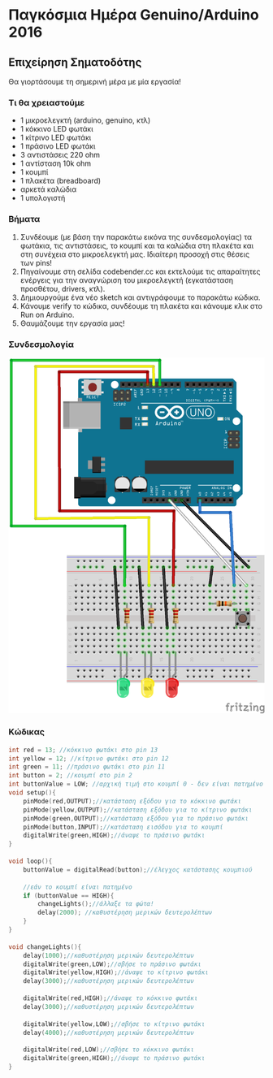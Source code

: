 # Παγκόσμια Ημέρα Genuino/Arduino 2016
## Επιχείρηση Σηματοδότης

Θα γιορτάσουμε τη σημερινή μέρα με μία εργασία!

### Τι θα χρειαστούμε
- 1 μικροελεγκτή (arduino, genuino, κτλ)
- 1 κόκκινο LED φωτάκι
- 1 κίτρινο LED φωτάκι
- 1 πράσινο LED φωτάκι
- 3 αντιστάσεις 220 ohm
- 1 αντίσταση 10k ohm
- 1 κουμπί
- 1 πλακέτα (breadboard)
- αρκετά καλώδια
- 1 υπολογιστή

### Βήματα
1. Συνδέουμε (με βάση την παρακάτω εικόνα της συνδεσμολογίας) τα φωτάκια, τις αντιστάσεις, το κουμπί και τα καλώδια στη πλακέτα και στη συνέχεια στο μικροελεγκτή μας. Ιδιαίτερη προσοχή στις θέσεις των pins!
2. Πηγαίνουμε στη σελίδα codebender.cc και εκτελούμε τις απαραίτητες ενέργεις για την αναγνώριση του μικροελεγκτή (εγκατάσταση προσθέτου, drivers, κτλ).
3. Δημιουργούμε ένα νέο sketch και αντιγράφουμε το παρακάτω κώδικα.
4. Κάνουμε verify το κώδικα, συνδέουμε τη πλακέτα και κάνουμε κλικ στο Run on Arduino.
5. Θαυμάζουμε την εργασία μας!

### Συνδεσμολογία
![alt text](https://github.com/sortingbubbles/genuino-day-2016/blob/master/sketch.png "Εικόνα Πλακέτας")

### Κώδικας
```c
int red = 13; //κόκκινο φωτάκι στο pin 13
int yellow = 12; //κίτρινο φωτάκι στο pin 12
int green = 11; //πράσινο φωτάκι στο pin 11
int button = 2; //κουμπί στο pin 2
int buttonValue = LOW; //αρχική τιμή στο κουμπί 0 - δεν είναι πατημένο
void setup(){
	pinMode(red,OUTPUT);//κατάσταση εξόδου για το κόκκινο φωτάκι
	pinMode(yellow,OUTPUT);//κατάσταση εξόδου για το κίτρινο φωτάκι
	pinMode(green,OUTPUT);//κατάσταση εξόδου για το πράσινο φωτάκι
	pinMode(button,INPUT);//κατάσταση εισόδου για το κουμπί
	digitalWrite(green,HIGH);//άναψε το πράσινο φωτάκι
}

void loop(){
	buttonValue = digitalRead(button);//έλεγχος κατάστασης κουμπιού
	
	//εάν το κουμπί είναι πατημένο
	if (buttonValue == HIGH){
		changeLights();//άλλαξε τα φώτα!
		delay(2000); //καθυστέρηση μερικών δευτερολέπτων
	}
}

void changeLights(){
	delay(1000);//καθυστέρηση μερικών δευτερολέπτων
	digitalWrite(green,LOW);//σβήσε το πράσινο φωτάκι
	digitalWrite(yellow,HIGH);//άναψε το κίτρινο φωτάκι
	delay(3000);//καθυστέρηση μερικών δευτερολέπτων

	digitalWrite(red,HIGH);//άναψε το κόκκινο φωτάκι
	delay(3000);//καθυστέρηση μερικών δευτερολέπτων
	
	digitalWrite(yellow,LOW);//σβήσε το κίτρινο φωτάκι
	delay(4000);//καθυστέρηση μερικών δευτερολέπτων
	
	digitalWrite(red,LOW);//σβήσε το κόκκινο φωτάκι
	digitalWrite(green,HIGH);//άναψε το πράσινο φωτάκι
}
```





